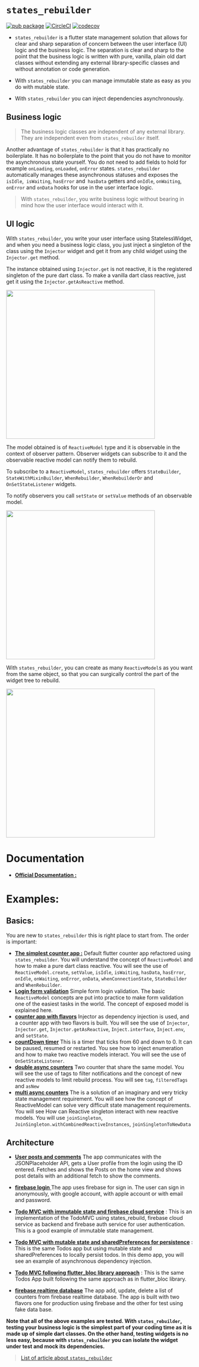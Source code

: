 # `states_rebuilder`

[![pub package](https://img.shields.io/pub/v/states_rebuilder.svg)](https://pub.dev/packages/states_rebuilder)
[![CircleCI](https://circleci.com/gh/GIfatahTH/states_rebuilder.svg?style=svg)](https://circleci.com/gh/GIfatahTH/states_rebuilder)
[![codecov](https://codecov.io/gh/GIfatahTH/states_rebuilder/branch/master/graph/badge.svg)](https://codecov.io/gh/GIfatahTH/states_rebuilder)


* `states_rebuilder` is a flutter state management solution that allows for clear and sharp separation of concern between the user interface (UI) logic and the business logic. The separation is clear and sharp to the point that the business logic is written with pure, vanilla, plain old dart classes without extending any external library-specific classes and without annotation or code generation.

* With `states_rebuilder` you can manage immutable state as easy as you do with  mutable state.

* With `states_rebuilder` you can inject dependencies asynchronously.

## Business logic

>The business logic classes are independent of any external library. They are independent even from `states_rebuilder` itself.


Another advantage of `states_rebuilder` is that it has practically no boilerplate. It has no boilerplate to the point that you do not have to monitor the asynchronous state yourself. You do not need to add fields to hold for example `onLoading`, `onLoaded`, `onError` states. `states_rebuilder` automatically manages these asynchronous statuses and exposes the `isIdle`,` isWaiting`, `hasError` and` hasData` getters and `onIdle`, `onWaiting`, `onError` and `onData` hooks for use in the user interface logic.

>With `states_rebuilder`, you write business logic without bearing in mind how the user interface would interact with it.

## UI logic

With `states_rebuilder`, you write your user interface using StatelessWidget, and when you need a business logic class, you just inject a singleton of the class using the `Injector` widget and get it from any child widget using the `Injector.get` method.

The instance obtained using `Injector.get` is not reactive, it is the registered singleton of the pure dart class. To make a vanilla dart class reactive, just get it using the `Injector.getAsReactive` method.

<image src="assets/01-states_rebuilder__singletons.png" width="400"/>

The model obtained is of `ReactiveModel` type and it is observable in the context of observer pattern. Observer widgets can subscribe to it and the observable reactive model can notify them to rebuild.


To subscribe to a `ReactiveModel`, `states_rebuilder` offers `StateBuilder`, `StateWithMixinBuilder`, `WhenRebuilder`, `WhenRebuilderOr` and `OnSetStateListener` widgets.

To notify observers you call `setState` or `setValue` methods of an observable model.

<image src="assets/01-states_rebuilder_state_wheel.png" width="400"/>

With `states_rebuilder`, you can create as many `ReactiveModel`s as you want from the same object, so that you can surgically control the part of the widget tree to rebuild.

<image src="assets/01-states_rebuilder_new_reactive_model.png" width="400"/>

# Documentation
* [**Official Documentation :**](states_rebuilder_package/readme.md)

# Examples:

## Basics:
You are new to `states_rebuilder` this is right place to start from. The order is important:

* [**The simplest counter app :**](examples/001-flutter_default_counter_app) Default flutter counter app refactored using `states_rebuilder`. You will understand the concept of `ReactiveModel` and how to make a pure dart class reactive. You will see the use of `ReactiveModel.create`, `setValue`, `isIdle`, `isWaiting`, `hasData`, `hasError`, `onIdle`, `onWaiting`, `onError`, `onData`, `whenConnectionState`, `StateBuilder` and `WhenRebuilder`.
* [**Login form validation**](examples/002-form_validation_with_reactive_model) Simple form login validation. The basic `ReactiveModel` concepts are put into practice to make form validation one of the easiest tasks in the world. The concept of exposed model is explained here.
* [**counter app with flavors**](examples/003-async_counter_app_with_injector) Injector as dependency injection is used, and a counter app with two flavors is built. You will see the use of `Injector`, `Injector.get`, `Injector.getAsReactive`, `Inject.interface`, `Inject.env`, and `setState`.
* [**countDown timer**](examples/004-countdown_timer) This is a timer that ticks from 60 and down to 0. It can be paused, resumed or restarted. You see how to inject enumeration and how to make two reactive models interact. You will see the use of `OnSetStateListener`.
* [**double async counters**](examples/005-double_async_counter_with_error) Two counter that share the same model. You will see the use of tags to filter notifications and the concept of new reactive models to limit rebuild process. You will see `tag`, `filteredTags` and `asNew` 
* [**multi async counters**](examples/006-multi_async_counter_with_error) The is a solution of an imaginary and very tricky state management requirement. You will see how the concept of ReactiveModel can solve very difficult state management requirements. You will see How can Reactive singleton interact with new reactive models. You will use
 `joinSingleton`, `JoinSingleton.withCombinedReactiveInstances`, `joinSingletonToNewData`

## Architecture

* [**User posts and comments**](examples/007-clean_architecture_dane_mackier_app)  The app communicates with the JSONPlaceholder API, gets a User profile from the login using the ID entered. Fetches and shows the Posts on the home view and shows post details with an additional fetch to show the comments.

* [**firebase login** ](examples/008-clean_architecture_firebase_login) The app uses firebase for sign in. The user can sign in anonymously, with google account, with apple account or with email and password.

* [**Todo MVC with immutable state and firebase cloud service**](examples/009-clean_architecture_todo_mvc_cloud_firestore_immutable_state) : This is an implementation of the TodoMVC using states_rebuild, firebase cloud service as backend and firebase auth service for user authentication. This is a good example of immutable state management.

* [**Todo MVC with mutable state and sharedPreferences for persistence**](examples/009-clean_architecture_todo_mvc_mutable_state) : This is the same Todos app but using mutable state and sharedPreferences to locally persist todos. In this demo app, you will see an example of asynchronous dependency injection.

* [**Todo MVC following flutter_bloc library approach**](examples/009-todo_mvc_the_flutter_bloc_way) : This is the same Todos App built following the same approach as in flutter_bloc library.

* [**firebase realtime database**](examples/010-clean_architecture__multi_counter_realtime_firebase) The app add, update, delete a list of counters from firebase realtime database. The app is built with two flavors one for production using firebase and the other for test using fake data base.

**Note that all of the above examples are tested. With `states_rebuilder`, testing your business logic is the simplest part of your coding time as it is made up of simple dart classes. On the other hand, testing widgets is no less easy, because with `states_rebuilder` you can isolate the widget under test and mock its dependencies.**

> [List of article about `states_rebuilder`](https://medium.com/@meltft/states-rebuilder-and-animator-articles-4b178a09cdfa?source=friends_link&sk=7bef442f49254bfe7adc2c798395d9b9)